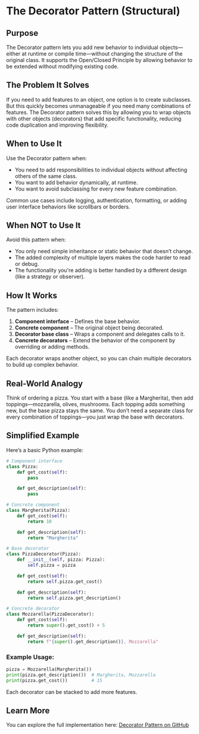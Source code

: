# The Decorator Pattern (Structural)

## Purpose

The Decorator pattern lets you add new behavior to individual objects—either at runtime or compile time—without changing the structure of the original class. It supports the Open/Closed Principle by allowing behavior to be extended without modifying existing code.

## The Problem It Solves

If you need to add features to an object, one option is to create subclasses. But this quickly becomes unmanageable if you need many combinations of features. The Decorator pattern solves this by allowing you to wrap objects with other objects (decorators) that add specific functionality, reducing code duplication and improving flexibility.

## When to Use It

Use the Decorator pattern when:

* You need to add responsibilities to individual objects without affecting others of the same class.
* You want to add behavior dynamically, at runtime.
* You want to avoid subclassing for every new feature combination.

Common use cases include logging, authentication, formatting, or adding user interface behaviors like scrollbars or borders.

## When NOT to Use It

Avoid this pattern when:

* You only need simple inheritance or static behavior that doesn’t change.
* The added complexity of multiple layers makes the code harder to read or debug.
* The functionality you're adding is better handled by a different design (like a strategy or observer).

## How It Works

The pattern includes:

1. **Component interface** – Defines the base behavior.
2. **Concrete component** – The original object being decorated.
3. **Decorator base class** – Wraps a component and delegates calls to it.
4. **Concrete decorators** – Extend the behavior of the component by overriding or adding methods.

Each decorator wraps another object, so you can chain multiple decorators to build up complex behavior.

## Real-World Analogy

Think of ordering a pizza. You start with a base (like a Margherita), then add toppings—mozzarella, olives, mushrooms. Each topping adds something new, but the base pizza stays the same. You don’t need a separate class for every combination of toppings—you just wrap the base with decorators.

## Simplified Example

Here’s a basic Python example:

```python
# Component interface
class Pizza:
    def get_cost(self):
        pass

    def get_description(self):
        pass

# Concrete component
class Margherita(Pizza):
    def get_cost(self):
        return 10

    def get_description(self):
        return "Margherita"

# Base decorator
class PizzaDecorator(Pizza):
    def __init__(self, pizza: Pizza):
        self.pizza = pizza

    def get_cost(self):
        return self.pizza.get_cost()

    def get_description(self):
        return self.pizza.get_description()

# Concrete decorator
class Mozzarella(PizzaDecorator):
    def get_cost(self):
        return super().get_cost() + 5

    def get_description(self):
        return f"{super().get_description()}, Mozzarella"
```

### Example Usage:

```python
pizza = Mozzarella(Margherita())
print(pizza.get_description())  # Margherita, Mozzarella
print(pizza.get_cost())         # 15
```

Each decorator can be stacked to add more features.

## Learn More

You can explore the full implementation here:
[Decorator Pattern on GitHub](https://github.com/taggedzi/python-design-pattern-rag/blob/main/patterns/structural/decorator.py)
